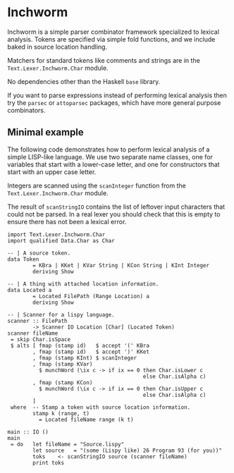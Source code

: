 # Inchworm

Inchworm is a simple parser combinator framework specialized to
lexical analysis.
Tokens are specified via simple fold functions, and we include
baked in source location handling.

Matchers for standard tokens like comments and strings 
are in the `Text.Lexer.Inchworm.Char` module.

No dependencies other than the Haskell `base` library.

If you want to parse expressions instead of performing lexical
analysis then try the `parsec` or `attoparsec` packages, which
have more general purpose combinators.

## Minimal example

The following code demonstrates how to perform lexical analysis
of a simple LISP-like language. We use two separate name classes,
one for variables that start with a lower-case letter, 
and one for constructors that start with an upper case letter. 

Integers are scanned using the `scanInteger` function from the 
`Text.Lexer.Inchworm.Char` module.

The result of `scanStringIO` contains the list of leftover input
characters that could not be parsed. In a real lexer you should
check that this is empty to ensure there has not been a lexical
error.


```
import Text.Lexer.Inchworm.Char
import qualified Data.Char as Char

-- | A source token.
data Token 
        = KBra | KKet | KVar String | KCon String | KInt Integer
        deriving Show

-- | A thing with attached location information.
data Located a
        = Located FilePath (Range Location) a
        deriving Show

-- | Scanner for a lispy language.
scanner :: FilePath
        -> Scanner IO Location [Char] (Located Token)
scanner fileName
 = skip Char.isSpace
 $ alts [ fmap (stamp id)   $ accept '(' KBra
        , fmap (stamp id)   $ accept ')' KKet
        , fmap (stamp KInt) $ scanInteger 
        , fmap (stamp KVar)
          $ munchWord (\ix c -> if ix == 0 then Char.isLower c
                                           else Char.isAlpha c) 
        , fmap (stamp KCon) 
          $ munchWord (\ix c -> if ix == 0 then Char.isUpper c
                                           else Char.isAlpha c)
        ]
 where  -- Stamp a token with source location information.
        stamp k (range, t) 
          = Located fileName range (k t)

main :: IO ()
main 
 = do   let fileName = "Source.lispy"
        let source   = "(some (Lispy like) 26 Program 93 (for you))"
        toks    <- scanStringIO source (scanner fileName)
        print toks
```
